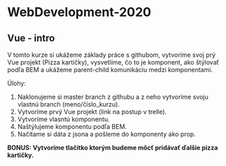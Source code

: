# WebDevelopment-2020
## Vue - intro
V tomto kurze si ukážeme základy práce s githubom, vytvoríme svoj prý Vue projekt (Pizza kartičky), vysvetlíme, čo to je komponent, ako štýlovať podľa BEM a ukážeme parent-child komunikáciu medzi komponentami.

Úlohy:
1. Naklonujeme si master branch z githubu a z neho vytvoríme svoju vlastnú branch (meno/číslo_kurzu).
2. Vytvoríme prvý Vue projekt (link na postup v trelle).
3. Vytvoríme vlasntú komponentu.
4. Naštýlujeme komponentu podľa BEM.
5. Načítame si dáta z jsona a pošleme do komponenty ako prop.

__BONUS: Vytvoríme tlačítko ktorým budeme môcť pridávať ďalšie pizza kartičky.__
